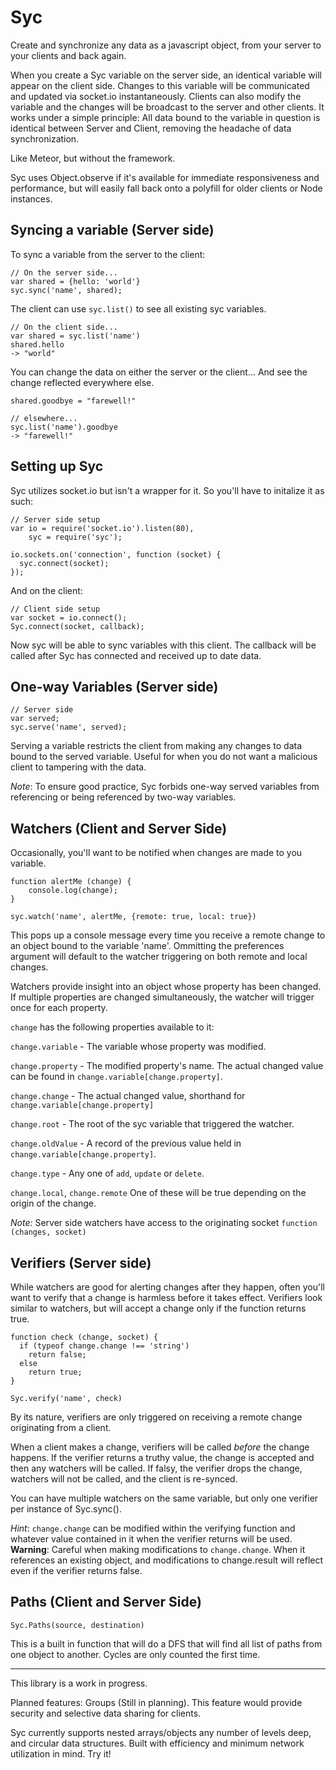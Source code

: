 Syc
===

Create and synchronize any data as a javascript object, from your server to your clients and back again.

When you create a Syc variable on the server side, an identical variable will appear on the client side. Changes to this variable will be communicated and updated via socket.io instantaneously. Clients can also modify the variable and the changes will be broadcast to the server and other clients. It works under a simple principle: All data bound to the variable in question is identical between Server and Client, removing the headache of data synchronization.

Like Meteor, but without the framework.

Syc uses Object.observe if it's available for immediate responsiveness and performance, but will easily fall back onto a polyfill for older clients or Node instances.

## Syncing a variable (Server side)

To sync a variable from the server to the client:

    // On the server side...
    var shared = {hello: 'world'}
    syc.sync('name', shared);
    
The client can use `syc.list()` to see all existing syc variables.

    // On the client side...
    var shared = syc.list('name')
    shared.hello
    -> "world"
    
You can change the data on either the server or the client... And see the change reflected everywhere else.    

    shared.goodbye = "farewell!"

    // elsewhere...
    syc.list('name').goodbye
    -> "farewell!"

## Setting up Syc

Syc utilizes socket.io but isn't a wrapper for it. So you'll have to initalize it as such:

    // Server side setup
    var io = require('socket.io').listen(80),
        syc = require('syc');

    io.sockets.on('connection', function (socket) {
      syc.connect(socket);
    });

And on the client:

    // Client side setup
    var socket = io.connect();
    Syc.connect(socket, callback);

Now syc will be able to sync variables with this client. The callback will be called after Syc has connected and received up to date data.

## One-way Variables (Server side)

    // Server side
    var served;
    syc.serve('name', served);

Serving a variable restricts the client from making any changes to data bound to the served variable. Useful for when you do not want a malicious client to tampering with the data. 

*Note*: To ensure good practice, Syc forbids one-way served variables from referencing or being referenced by two-way variables.

## Watchers (Client and Server Side)

Occasionally, you'll want to be notified when changes are made to you variable.

    function alertMe (change) {
        console.log(change);
    }
    
    syc.watch('name', alertMe, {remote: true, local: true})

This pops up a console message every time you receive a remote change to an object bound to the variable 'name'. Ommitting the preferences argument will default to the watcher triggering on both remote and local changes.

Watchers provide insight into an object whose property has been changed. If multiple properties are changed simultaneously, the watcher will trigger once for each property. 


`change` has the following properties available to it:

`change.variable` - The variable whose property was modified.

`change.property` - The modified property's name. The actual changed value can be found in `change.variable[change.property]`.

`change.change` - The actual changed value, shorthand for `change.variable[change.property]`

`change.root` - The root of the syc variable that triggered the watcher.

`change.oldValue` - A record of the previous value held in `change.variable[change.property]`.

`change.type` - Any one of `add`, `update` or `delete`.

`change.local`, `change.remote` One of these will be true depending on the origin of the change.

*Note:* Server side watchers have access to the originating socket `function (changes, socket)`

## Verifiers (Server side)

While watchers are good for alerting changes after they happen, often you'll want to verify that a change is harmless before it takes effect. Verifiers look similar to watchers, but will accept a change only if the function returns true.

    function check (change, socket) {
      if (typeof change.change !== 'string') 
        return false;
      else
        return true;
    }
    
    Syc.verify('name', check)

By its nature, verifiers are only triggered on receiving a remote change originating from a client.

When a client makes a change, verifiers will be called *before* the change happens. If the verifier returns a truthy value, the change is accepted and then any watchers will be called. If falsy, the verifier drops the change, watchers will not be called, and the client is re-synced.

You can have multiple watchers on the same variable, but only one verifier per instance of Syc.sync().

*Hint*: `change.change` can be modified within the verifying function and whatever value contained in it when the verifier returns will be used. **Warning**: Careful when making modifications to `change.change`. When it references an existing object, and modifications to change.result will reflect even if the verifier returns false.


## Paths (Client and Server Side)

    Syc.Paths(source, destination) 

This is a built in function that will do a DFS that will find all list of paths from one object to another. Cycles are only counted the first time.

- - - 
This library is a work in progress.

Planned features: Groups (Still in planning). This feature would provide security and selective data sharing for clients.

Syc currently supports nested arrays/objects any number of levels deep, and circular data structures. Built with efficiency and minimum network utilization in mind. Try it!
